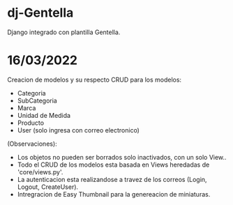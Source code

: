 # dj-Gentella

Django integrado con plantilla Gentella.

# 16/03/2022

Creacion de modelos y su respecto CRUD para los modelos:

- Categoria
- SubCategoria
- Marca
- Unidad de Medida
- Producto
- User (solo ingresa con correo electronico)

(Observaciones):

- Los objetos no pueden ser borrados solo inactivados, con un solo View..
- Todo el CRUD de los modelos esta basada en Views heredadas de 'core/views.py'.
- La autenticacion esta realizandose a travez de los correos (Login, Logout, CreateUser).
- Intregracion de Easy Thumbnail para la genereacion de miniaturas.

